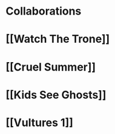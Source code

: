 # Collaborations

# [[Watch The Trone]]

# [[Cruel Summer]]

# [[Kids See Ghosts]]

# [[Vultures 1]]
